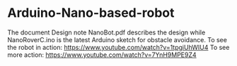 # Arduino-Nano-based-robot
The document Design note NanoBot.pdf describes the design
while NanoRoverC.ino is the latest Arduino sketch for obstacle avoidance.
To see the robot in action: https://www.youtube.com/watch?v=1tpgiUhWIU4
To see more action: https://www.youtube.com/watch?v=7YnH9MPE9Z4
